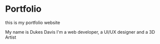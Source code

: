 # Portfolio
this is my portfolio website

My name is Dukes Davis
I'm a web developer, a UI/UX designer and a 3D Artist

